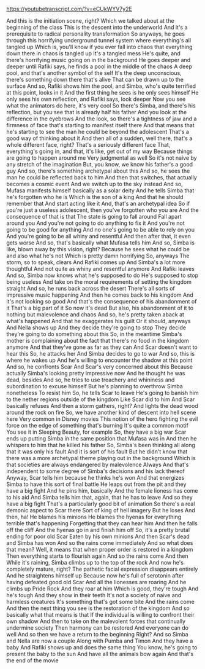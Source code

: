 https://youtubetranscript.com/?v=eCUkWYV7y2E

 And this is the initiation scene, right? Which we talked about at the beginning of the class This is the descent into the underworld And it's a prerequisite to radical personality transformation So anyways, he goes through this horrifying underground tunnel system where everything's all tangled up Which is, you'll know if you ever fall into chaos that everything down there in chaos is tangled up It's a tangled mess He's quite, and there's horrifying music going on in the background He goes deeper and deeper until Rafiki says, he finds a pool in the middle of the chaos A deep pool, and that's another symbol of the self It's the deep unconscious, there's something down there that's alive That can be drawn up to the surface And so, Rafiki shows him the pool, and Simba, who's quite terrified at this point, looks in it And the first thing he sees is he only sees himself He only sees his own reflection, and Rafiki says, look deeper Now you see what the animators do here, it's very cool So there's Simba, and there's his reflection, but you see that is already half his father And you look at the difference in the eyebrows And the look, so there's a tightness of jaw and a firmness of face that's starting to manifest itself there And that means that he's starting to see the man he could be beyond the adolescent That's a good way of thinking about it And then all of a sudden, well there, that's a whole different face, right? That's a seriously different face That, everything's going in, and that, it's like, get out of my way Because things are going to happen around me Very judgmental as well So it's not naive by any stretch of the imagination But, you know, we know his father's a good guy And so, there's something archetypal about this And so, he sees the man he could be reflected back to him And then that switches, that actually becomes a cosmic event And we switch up to the sky instead And so, Mufasa manifests himself basically as a solar deity And he tells Simba that he's forgotten who he is Which is the son of a king And that he should remember that And start acting like it And, that's an archetypal idea So if you're just a useless adolescent, then you've forgotten who you are And the consequence of that is that The state is going to fall around Fall apart around you And you're not going to do anything to fix it And you're not going to be good for anything And no one's going to be able to rely on you And you're going to be all whiny and resentful And then after that, it even gets worse And so, that's basically what Mufasa tells him And so, Simba is like, blown away by this vision, right? Because he sees what he could be and also what he's not Which is pretty damn horrifying So, anyways The storm, so to speak, clears And Rafiki comes up And Simba's a lot more thoughtful And not quite as whiny and resentful anymore And Rafiki leaves And so, Simba now knows what he's supposed to do He's supposed to stop being useless And take on the moral requirements of setting the kingdom straight And so, he runs back across the desert There's all sorts of impressive music happening And then he comes back to his kingdom And it's not looking so good And that's the consequence of his abandonment of it That's a big part of it So now it's dead But also, his abandonment of it to nothing but malevolence and chaos And so, he's pretty taken aback at what's happened And that he exaggerates his guilt Or it should, anyways And Nella shows up And they decide they're going to stop They decide they're going to do something about this So, in the meantime Simba's mother is complaining about the fact that there's no food in the kingdom anymore And that they've gone as far as they can And Scar doesn't want to hear this So, he attacks her And Simba decides to go to war And so, this is where he wakes up And he's willing to encounter the shadow at this point And so, he confronts Scar And Scar's very concerned about this Because actually Simba's looking pretty impressive now And he thought he was dead, besides And so, he tries to use treachery and whininess and subordination to excuse himself But he's planning to overthrow Simba nonetheless To resist him So, he tells Scar to leave He's going to banish him to the nether regions outside of the kingdom Like Scar did to him And Scar basically refuses And then a storm gathers, right? And lights the dead wood around the rock on fire So, we have another kind of descent into hell scene here Very common in Disney movies This notion of the hero fighting the evil force on the edge of something that's burning It's quite a common motif You see it in Sleeping Beauty, for example So, they have a big war Scar ends up putting Simba in the same position that Mufasa was in And then he whispers to him that he killed his father So, Simba's been thinking all along that it was only his fault And it is sort of his fault But he didn't know that there was a more archetypal theme playing out in the background Which is that societies are always endangered by malevolence Always And that's independent to some degree of Simba's decisions and his lack thereof Anyway, Scar tells him because he thinks he's won And that energizes Simba to have this sort of final battle He leaps out from the pit and they have a big fight And he pins him, basically And the female lioness has come to his aid And Simba tells him that, again, that he has to leave And so they have a big fight That's a particularly good bit of animation So there's a real demonic aspect to Scar there Sort of king of hell imagery But he loses And then, ha! He blames his minions He blames the hyenas for everything terrible that's happening Forgetting that they can hear him And then he falls off the cliff And the hyenas go in and finish him off So, it's a pretty brutal ending for poor old Scar Eaten by his own minions And then Scar's dead and Simba has won And so the rains come immediately And so what does that mean? Well, it means that when proper order is restored in a kingdom Then everything starts to flourish again And so the rains come And then While it's raining, Simba climbs up to the top of the rock And now he's completely mature, right? The pathetic facial expression disappears entirely And he straightens himself up Because now he's full of serotonin after having defeated good old Scar And all the lionesses are roaring And he climbs up Pride Rock And they roar at him Which is good, they're tough And he's tough And they show in their teeth It's not a society of naive and harmless creatures It's something that's got some bite And the rains come And then the next thing you see is the restoration of the kingdom And so basically what that means is that If the individual is willing to confront their own shadow And then to take on the malevolent forces that continually undermine society Then harmony can be restored And everyone can do well And so then we have a return to the beginning Right? And so Simba and Nella are now a couple Along with Pumba and Timon And they have a baby And Rafiki shows up and does the same thing You know, he's going to present the baby to the sun And have all the animals bow again And that's the end of the movie
